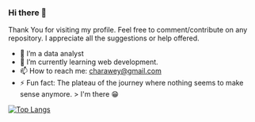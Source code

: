 ### Hi there 👋

Thank You for visiting my profile.
Feel free to comment/contribute on any repository.
I appreciate all the suggestions or help offered.

- 🔭 I’m a data analyst
- 🌱 I’m currently learning web development.
- 📫 How to reach me: charawey@gmail.com
- ⚡ Fun fact: The plateau of the journey where nothing seems to make sense anymore. > I'm there :grin:


[![Top Langs](https://github-readme-stats.vercel.app/api/top-langs/?username=Charawey-X&layout=compact)](https://github.com/anuraghazra/github-readme-stats)

